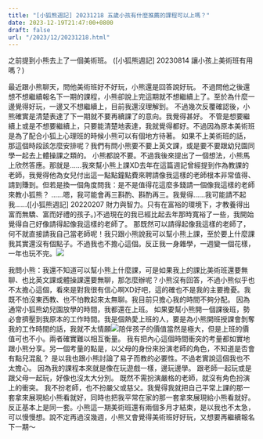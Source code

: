 ```yaml
---
title: "[小狐熊週記] 20231218 五歲小孩有什麼推薦的課程可以上嗎？"
date: 2023-12-19T21:47:00+0800
draft: false
url: "/2023/12/20231218.html"
---
```


之前提到小熊去上了一個美術班。 ([小狐熊週記] 20230814 讓小孩上美術班有用嗎？)

最近跟小熊聊天，問他美術班好不好玩，小熊還是回答說好玩。 不過問他之後還想不想繼續報名下一期的課程，小熊卻說上完這期就不想繼續上了。至於為什麼一邊覺得好玩，一邊又不想繼續上，目前我還沒理解到。 不過幾次反覆確認後，小熊確實是清楚表達了下一期就不要再續課了的意向。我覺得甚好。 不管是想要繼續上或是不想要繼續上，只要能清楚地表達，我就覺得都好。不過因為原本美術班是為了配合小狐上心理班的時候小熊可以有個地方待著。 如果不上美術班的話，那這個時段該怎麼安排呢？我們有問小熊要不要上英文課，或是要不要跟幼兒園同學一起去上體操課之類的。 小熊都說不要。不過我後來提出了一個想法，小熊馬上欣然答應。那就是……我來幫小熊上課XD去年在這篇週記曾經提到作為教課的老師，我覺得他為女兒付出這一點點鐘點費來聘請像我這樣的老師根本非常值得、請到賺到。但若是換一個角度問我：是不是值得花這麼多錢請一個像我這樣的老師來教小狐熊？ ……嗯，我可能會再三斟酌、斟酌再三。我覺得……我可能請不起我......([小狐熊週記] 20220207 財力與智力。只有在富裕的環境下，才教養得出富而無驕、富而好禮的孩子。)不過現在的我已經比起去年那時寬裕了一些，我開始覺得自己好像請得起像我這樣的老師了。 那既然可以請得起像我這樣的老師了，何不就直接請我自己當老師呢！我只跟小熊說我可以幫小熊上課，至於要上什麼課我其實還沒有個點子。不過我也不擔心這個。反正我一身雜學，一週變一個花樣，一年也玩不完。![](https://blogger.googleusercontent.com/img/a/AVvXsEh374c96UjGFQMX5hmhwfd_yW7_jHFvCZaW37AHcN211PfSP02vWCe03PyEgRqfV38qfThlgkTn27RWVkdLVaMmD9EHdeXNf3kL0-dc617Ns4x8USvyqiOGSh_jVTzp5ZCsWrNfv3sDVOBkvbRGNR4sCdj_cS17QXrJ9BVAO9ayLHUUuVhVJPj7OMj4aag=w400-h400)



我問小熊：我還不知道可以幫小熊上什麼課，可是如果我上的課比美術班還要無聊、也比英文課或體操課還要無聊，那怎麼辦呢？小熊沒有回答，不過小熊似乎也不太擔心這個，看來是對我很有信心啊XD好吧，這的確也不是我的主要擔憂。我既不怕沒東西教、也不怕教起來太無聊。我目前只擔心我的時間不夠分配。 因為通常小狐熊幼兒園放學的時間，我都還在上班。 如果要幫小熊開一個課後班，勢必會擠壓到我原本的工作時間。我是個熱愛上班的人，要是為小熊開班授課會剝奪我的工作時間的話，我就不太情願![](https://fonts.gstatic.com/s/e/notoemoji/15.0/1f606/72.png)陪伴孩子的價值當然是極大，但是上班的價值可也不小。兩者確實難以相互衡量。 我有把內心這個時間衝突的考量都如實地跟小熊分享。另一個考量的點是，以父母的身份來扮演老師的角色，不知道是否會有點兒混亂？ 是以我也跟小熊討論了易子而教的必要性。不過老實說這個我也不太擔心。 因為我的課程本來就是像在玩遊戲一樣，邊玩邊學。 跟老師一起玩或是跟父母一起玩，好像也沒太大分別。 既然不需扮演嚴格的老師，就沒有角色扮演上的衝突。 我不扮老師，也不扮嚴父或慈父。我覺得我就把自己平常上課的那一套拿來展現給小熊看就好，同時也把我平常在家的那一套拿來展現給小熊看就好。 反正基本上是同一套。小熊這一期美術班還有兩個多月才結束，是以我也不太急，可以慢慢想。說不定再過沒幾週，小熊又會覺得美術班好好玩，又想要再繼續報名下一期～
